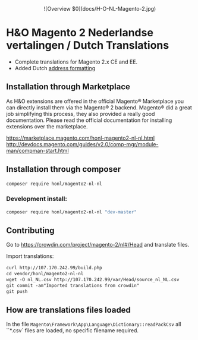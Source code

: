
<center>![Overview $0](docs/H-O-NL-Magento-2.jpg)</center>

# H&O Magento 2 Nederlandse vertalingen / Dutch Translations

- Complete translations for Magento 2.x CE and EE.
- Added Dutch [address formatting](src/etc/config.xml)

## Installation through Marketplace

As H&O extensions are offered in the official Magento® Marketplace you can directly install them via the Magento® 2 backend. Magento® did a great job simplifying this process, they also provided a really good documentation. Please read the official documentation for installing extensions over the marketplace. 

https://marketplace.magento.com/honl-magento2-nl-nl.html
http://devdocs.magento.com/guides/v2.0/comp-mgr/module-man/compman-start.html

## Installation through composer

```BASH
composer require honl/magento2-nl-nl
```

### Development install:
```BASH
composer require honl/magento2-nl-nl "dev-master"
```


## Contributing
Go to https://crowdin.com/project/magento-2/nl#/Head and translate files.




Import translations:
```
curl http://107.170.242.99/build.php
cd vendor/honl/magento2-nl-nl
wget -O nl_NL.csv http://107.170.242.99/var/Head/source_nl_NL.csv
git commit -am"Imported translations from crowdin"
git push

```

## How are translations files loaded

In the file `Magento\Framework\App\Language\Dictionary::readPackCsv` all ``*.csv` files are loaded, no specific filename
required.
